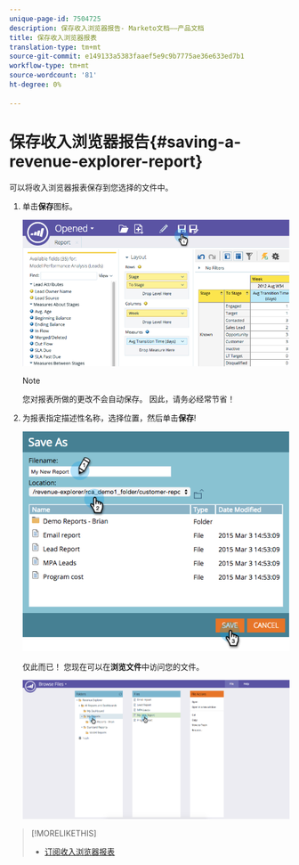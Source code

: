 ```yaml
---
unique-page-id: 7504725
description: 保存收入浏览器报告- Marketo文档——产品文档
title: 保存收入浏览器报表
translation-type: tm+mt
source-git-commit: e149133a5383faaef5e9c9b7775ae36e633ed7b1
workflow-type: tm+mt
source-wordcount: '81'
ht-degree: 0%

---
```



# 保存收入浏览器报告{#saving-a-revenue-explorer-report}

可以将收入浏览器报表保存到您选择的文件中。

1. 单击**保存**图标。

   ![](assets/image2015-3-25-17-3a8-3a49.png)

   >[!NOTE]
   >
   >您对报表所做的更改不会自动保存。 因此，请务必经常节省！

1. 为报表指定描述性名称，选择位置，然后单击&#x200B;**保存**!

   ![](assets/image2015-3-26-13-3a30-3a33.png)

   仅此而已！ 您现在可以在&#x200B;**浏览文件**&#x200B;中访问您的文件。

   ![](assets/image2015-3-27-11-3a32-3a51.png)

>[!MORELIKETHIS]
>
>* [订阅收入浏览器报表](subscribe-to-a-revenue-explorer-report.md)

>



